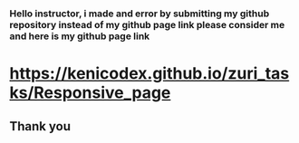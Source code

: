 ### Hello instructor, i made and error by submitting my github repository instead of my github page link please consider me and here is my github page link
# https://kenicodex.github.io/zuri_tasks/Responsive_page
## Thank you